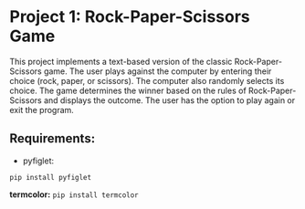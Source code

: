 # Project 1: Rock-Paper-Scissors Game

This project implements a text-based version of the classic Rock-Paper-Scissors game. The user plays against the computer by entering their choice (rock, paper, or scissors). The computer also randomly selects its choice. The game determines the winner based on the rules of Rock-Paper-Scissors and displays the outcome. The user has the option to play again or exit the program.

## Requirements:
* pyfiglet:
 ```
pip install pyfiglet

```

**termcolor:** `pip install termcolor`
